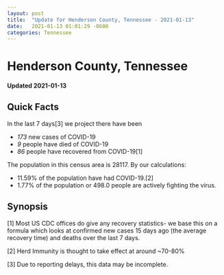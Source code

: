 ```yaml
---
layout: post
title:  "Update for Henderson County, Tennessee - 2021-01-13"
date:   2021-01-13 01:01:29 -0600
categories: Tennessee
---
```


# Henderson County, Tennessee
#### Updated 2021-01-13

## Quick Facts

In the last 7 days[3] we project there have been
- *173* new cases of COVID-19
- *9* people have died of COVID-19
- *86* people have recovered from COVID-19[1]

The population in this census area is 28117. By our calculations:
- 11.59% of the population have had COVID-19.[2]
- 1.77% of the population or 498.0 people are actively fighting the virus.

## Synopsis




[1] Most US CDC offices do give any recovery statistics- we base this on a formula which looks at confirmed new cases
15 days ago (the average recovery time) and deaths over the last 7 days.

[2] Herd Immunity is thought to take effect at around ~70-80%

[3] Due to reporting delays, this data may be incomplete.
 
    
